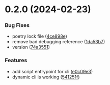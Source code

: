 # 0.2.0 (2024-02-23)


### Bug Fixes

* poetry lock file ([4ce898e](https://github.com/iloveitaly/datasette-enrichments-shell/commit/4ce898ebf62ee04a1685e4a86babe9aa39bc8b26))
* remove bad debugging reference ([1da53b7](https://github.com/iloveitaly/datasette-enrichments-shell/commit/1da53b7059ef1e0d38263003e3bda5127133606e))
* version ([74a3551](https://github.com/iloveitaly/datasette-enrichments-shell/commit/74a35518e794b0b189decd87e57e0a877052a658))


### Features

* add script entrypoint for cli ([e0c09e3](https://github.com/iloveitaly/datasette-enrichments-shell/commit/e0c09e34e89cb2c000fdd90b2b2e18262e787a24))
* dynamic cli is working ([541251f](https://github.com/iloveitaly/datasette-enrichments-shell/commit/541251f6115032aa0b8673c7ab3437fc5a8e94a0))



